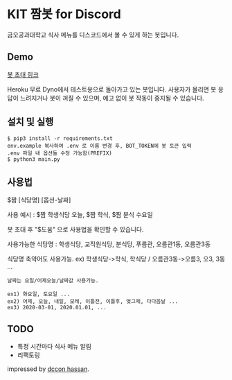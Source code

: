 # KIT 짬봇 for Discord
금오공과대학교 식사 메뉴를 디스코드에서 볼 수 있게 하는 봇입니다.

## Demo
[봇 초대 링크](https://discordapp.com/oauth2/authorize?client_id=683609253575131157&scope=bot&permissions=101440)

Heroku 무료 Dyno에서 테스트용으로 돌아가고 있는 봇입니다. 사용자가 몰리면 봇 응답이 느려지거나 봇이 꺼질 수 있으며, 예고 없이 봇 작동이 중지될 수 있습니다. 

## 설치 및 실행
```
$ pip3 install -r requirements.txt
env.example 복사하여 .env 로 이름 변경 후, BOT_TOKEN에 봇 토큰 입력
.env 파일 내 옵션들 수정 가능함(PREFIX)
$ python3 main.py
```

## 사용법
$짬 [식당명] [옵션-날짜]

사용 예시 : $짬 학생식당 오늘, $짬 학식, $짬 분식 수요일

봇 초대 후 "$도움" 으로 사용법을 확인할 수 있습니다.

사용가능한 식당명 : 학생식당, 교직원식당, 분식당, 푸름관, 오름관1동, 오름관3동

식당명 축약어도 사용가능. ex) 학생식당->학식, 학식당 / 오름관3동->오름3, 오3, 3동 ...
    
    날짜는 요일/어제오늘/날짜값 사용가능. 

    ex1) 화요일, 토요일 ...
    ex2) 어제, 오늘, 내일, 모레, 이틀전, 이틀후, 엊그제, 다다음날 ...
    ex3) 2020-03-01, 2020.01.01, ...

## TODO
* 특정 시간마다 식사 메뉴 알림
* 리팩토링

impressed by [dccon hassan](https://github.com/Dogdriip/dccon_hassan).
